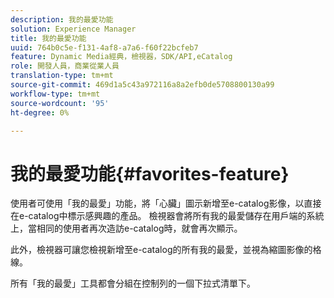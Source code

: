 ```yaml
---
description: 我的最愛功能
solution: Experience Manager
title: 我的最愛功能
uuid: 764b0c5e-f131-4af8-a7a6-f60f22bcfeb7
feature: Dynamic Media經典，檢視器，SDK/API,eCatalog
role: 開發人員，商業從業人員
translation-type: tm+mt
source-git-commit: 469d1a5c43a972116a8a2efb0de5708800130a99
workflow-type: tm+mt
source-wordcount: '95'
ht-degree: 0%

---
```



# 我的最愛功能{#favorites-feature}

使用者可使用「我的最愛」功能，將「心臟」圖示新增至e-catalog影像，以直接在e-catalog中標示感興趣的產品。 檢視器會將所有我的最愛儲存在用戶端的系統上，當相同的使用者再次造訪e-catalog時，就會再次顯示。

此外，檢視器可讓您檢視新增至e-catalog的所有我的最愛，並視為縮圖影像的格線。

所有「我的最愛」工具都會分組在控制列的一個下拉式清單下。
